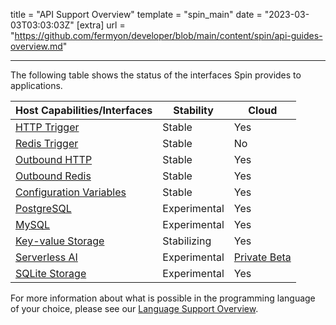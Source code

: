 title = "API Support Overview"
template = "spin_main"
date = "2023-03-03T03:03:03Z"
[extra]
url = "https://github.com/fermyon/developer/blob/main/content/spin/api-guides-overview.md"

---

The following table shows the status of the interfaces Spin provides to applications.

| Host Capabilities/Interfaces           | Stability  |    Cloud    |
|----------------------------------------|----------|-------|
| [HTTP Trigger](./http-trigger)                          | Stable   | Yes   |
| [Redis Trigger](./redis-trigger)                         | Stable   | No  |
| [Outbound HTTP](./http-outbound)                          | Stable   | Yes   |
| [Outbound Redis](./redis-outbound)                         | Stable  | Yes   |
| [Configuration Variables](./variables)                      | Stable | Yes |
| [PostgreSQL](./rdbms-storage)                             | Experimental | Yes |
| [MySQL](./rdbms-storage)                                  | Experimental | Yes |
| [Key-value Storage](./kv-store-api-guide)                      | Stabilizing | Yes |
| [Serverless AI](./serverless-ai-api-guide)                      | Experimental | [Private Beta](/cloud/serverless-ai.md) |
| [SQLite Storage](./sqlite-api-guide)                      | Experimental | Yes |

For more information about what is possible in the programming language of your choice, please see our [Language Support Overview](./language-support-overview).
